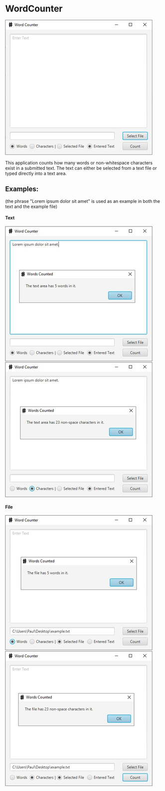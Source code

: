 # WordCounter

![Word Counter](https://raw.githubusercontent.com/Rizazia/images/main/WordCounter.jpg)

This application counts how many words or non-whitespace characters exist in a submitted text. The text can either be selected from a text file or typed directly into a text area.

## Examples:
(the phrase "Lorem ipsum dolor sit amet" is used as an example in both the text and the example file)

#### Text
![Word Counter Text Word](https://raw.githubusercontent.com/Rizazia/images/main/WordCounterTextWord.jpg)
![Word Counter Text Char](https://raw.githubusercontent.com/Rizazia/images/main/WordCounterTextChar.jpg)

#### File
![Word Counter File Word](https://raw.githubusercontent.com/Rizazia/images/main/WordCounterFileWord.jpg)
![Word Counter File Char](https://raw.githubusercontent.com/Rizazia/images/main/WordCounterFileChar.jpg)
